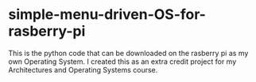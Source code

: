 # simple-menu-driven-OS-for-rasberry-pi
This is the python code that can be downloaded on the rasberry pi as my own Operating System. I created this as an extra credit project for my Architectures and Operating Systems course.
